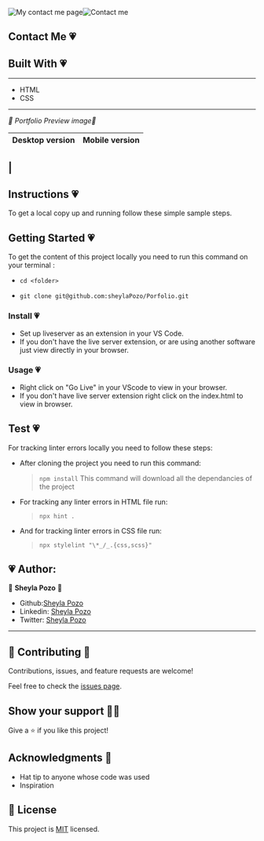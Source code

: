 ![My contact me page](https://img.shields.io/badge/My-Contact-Me-pink)![Contact me](https://img.shields.io/github/followers/sheylaPozo?style=social)

## Contact Me 💗

## Built With  💗

---

- HTML
- CSS

---

*💛 Portfolio Preview image💛*

Desktop version | Mobile version
-------------------- | ----------------------
|
---
## Instructions 💗

To get a local copy up and running follow these simple sample steps.

## Getting Started 💗

To get the content of this project locally you need to run this command on your terminal :

 - ` cd <folder> `

- ` git clone git@github.com:sheylaPozo/Porfolio.git `

### Install 💗

- Set up liveserver as an extension in your VS Code.
- If you don't have the live server extension, or are using another software just view directly in your browser.

### Usage 💗

- Right click on "Go Live" in your VScode to view in your browser.
- If you don't have live server extension right click on the index.html to view in browser.

## Test 💗

For tracking linter errors locally you need to follow these steps:

- After cloning the project you need to run this command:

  > `npm install`
  > This command will download all the dependancies of the project

- For tracking any linter errors in HTML file run:

  > `npx hint .`

- And for tracking linter errors in CSS file run:
  > `npx stylelint "\*_/_.{css,scss}"`


## 💗 Author:

👤 **Sheyla Pozo** 💖


- Github:[Sheyla Pozo](https://github.com/sheylaPozo)
- Linkedin: [Sheyla Pozo](https://www.linkedin.com/in/sheypozo/)
- Twitter: [Sheyla Pozo](https://twitter.com/sheyPozo)

---

## 🤝 Contributing 🥰

Contributions, issues, and feature requests are welcome!


Feel free to check the [issues page](https://github.com/sheylaPozo/newPorfolio/issues).


## Show your support 💪😄

Give a ⭐️ if you like this project!

## Acknowledgments 🌱

- Hat tip to anyone whose code was used
- Inspiration

## 📝 License

This project is [MIT](./MIT.md) licensed.
